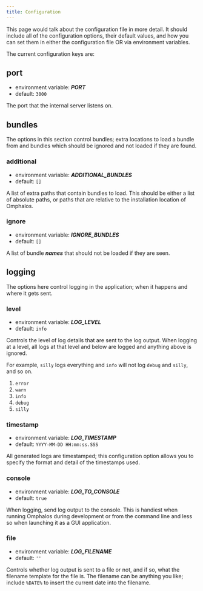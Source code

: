 ```yaml
---
title: Configuration
---
```


This page would talk about the configuration file in more detail. It should
include all of the configuration options, their default values, and how you can
set them in either the configuration file OR via environment variables.

The current configuration keys are:

## port

* environment variable: ***PORT***
* default: `3000`

The port that the internal server listens on.

## bundles

The options in this section control bundles; extra locations to load a bundle
from and bundles which should be ignored and not loaded if they are found.

### additional

* environment variable: ***ADDITIONAL_BUNDLES***
* default: `[]`

A list of extra paths that contain bundles to load. This should be either a list
of absolute paths, or paths that are relative to the installation location of
Omphalos.

### ignore

* environment variable: ***IGNORE_BUNDLES***
* default: `[]`

A list of bundle ***names*** that should not be loaded if they are seen.

## logging

The options here control logging in the application; when it happens and where
it gets sent.


### level

* environment variable: ***LOG_LEVEL***
* default: `info`

Controls the level of log details that are sent to the log output. When logging
at a level, all logs at that level and below are logged and anything above is
ignored.

For example, `silly` logs everything and `info` will not log `debug` and `silly`,
and so on.

  1. `error`
  2. `warn`
  3. `info`
  4. `debug`
  5. `silly`

### timestamp

* environment variable: ***LOG_TIMESTAMP***
* default: `YYYY-MM-DD HH:mm:ss.SSS`

All generated logs are timestamped; this configuration option allows you to
specify the format and detail of the timestamps used.

### console

* environment variable: ***LOG_TO_CONSOLE***
* default: `true`

When logging, send log output to the console. This is handiest when running
Omphalos during development or from the command line and less so when launching
it as a GUI application.

### file

* environment variable: ***LOG_FILENAME***
* default: `''`

Controls whether log output is sent to a file or not, and if so, what the
filename template for the file is. The filename can be anything you like;
include `%DATE%` to insert the current date into the filename.